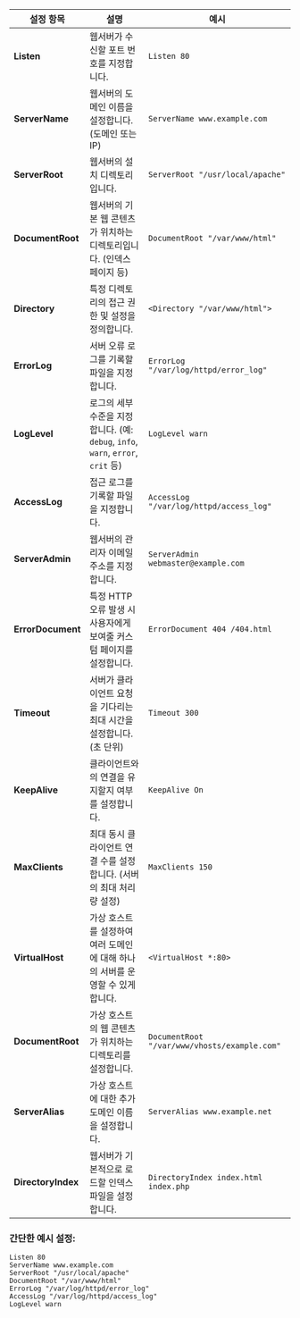 


|**설정 항목**|**설명**|**예시**|
|---|---|---|
|**Listen**|웹서버가 수신할 포트 번호를 지정합니다.|`Listen 80`|
|**ServerName**|웹서버의 도메인 이름을 설정합니다. (도메인 또는 IP)|`ServerName www.example.com`|
|**ServerRoot**|웹서버의 설치 디렉토리입니다.|`ServerRoot "/usr/local/apache"`|
|**DocumentRoot**|웹서버의 기본 웹 콘텐츠가 위치하는 디렉토리입니다. (인덱스 페이지 등)|`DocumentRoot "/var/www/html"`|
|**Directory**|특정 디렉토리의 접근 권한 및 설정을 정의합니다.|`<Directory "/var/www/html">`|
|**ErrorLog**|서버 오류 로그를 기록할 파일을 지정합니다.|`ErrorLog "/var/log/httpd/error_log"`|
|**LogLevel**|로그의 세부 수준을 지정합니다. (예: `debug`, `info`, `warn`, `error`, `crit` 등)|`LogLevel warn`|
|**AccessLog**|접근 로그를 기록할 파일을 지정합니다.|`AccessLog "/var/log/httpd/access_log"`|
|**ServerAdmin**|웹서버의 관리자 이메일 주소를 지정합니다.|`ServerAdmin webmaster@example.com`|
|**ErrorDocument**|특정 HTTP 오류 발생 시 사용자에게 보여줄 커스텀 페이지를 설정합니다.|`ErrorDocument 404 /404.html`|
|**Timeout**|서버가 클라이언트 요청을 기다리는 최대 시간을 설정합니다. (초 단위)|`Timeout 300`|
|**KeepAlive**|클라이언트와의 연결을 유지할지 여부를 설정합니다.|`KeepAlive On`|
|**MaxClients**|최대 동시 클라이언트 연결 수를 설정합니다. (서버의 최대 처리량 설정)|`MaxClients 150`|
|**VirtualHost**|가상 호스트를 설정하여 여러 도메인에 대해 하나의 서버를 운영할 수 있게 합니다.|`<VirtualHost *:80>`|
|**DocumentRoot**|가상 호스트의 웹 콘텐츠가 위치하는 디렉토리를 설정합니다.|`DocumentRoot "/var/www/vhosts/example.com"`|
|**ServerAlias**|가상 호스트에 대한 추가 도메인 이름을 설정합니다.|`ServerAlias www.example.net`|
|**DirectoryIndex**|웹서버가 기본적으로 로드할 인덱스 파일을 설정합니다.|`DirectoryIndex index.html index.php`|

### 간단한 예시 설정:
```
Listen 80
ServerName www.example.com
ServerRoot "/usr/local/apache"
DocumentRoot "/var/www/html"
ErrorLog "/var/log/httpd/error_log"
AccessLog "/var/log/httpd/access_log"
LogLevel warn
```